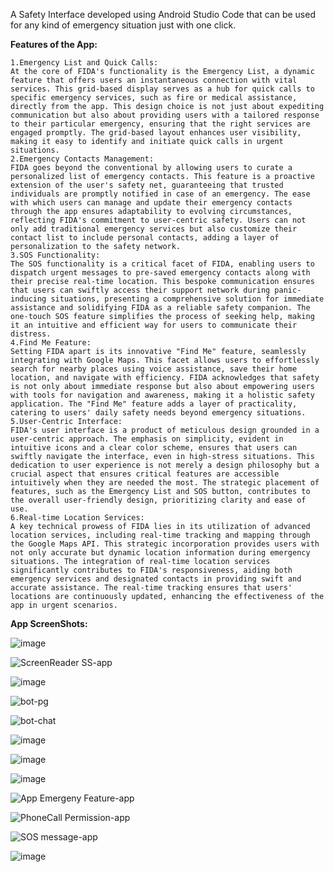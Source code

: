 A Safety Interface developed using Android Studio Code that can be used for any kind of emergency situation just with one click.

**Features of the App:**
```
1.Emergency List and Quick Calls:
At the core of FIDA's functionality is the Emergency List, a dynamic feature that offers users an instantaneous connection with vital services. This grid-based display serves as a hub for quick calls to specific emergency services, such as fire or medical assistance, directly from the app. This design choice is not just about expediting communication but also about providing users with a tailored response to their particular emergency, ensuring that the right services are engaged promptly. The grid-based layout enhances user visibility, making it easy to identify and initiate quick calls in urgent situations.
2.Emergency Contacts Management:
FIDA goes beyond the conventional by allowing users to curate a personalized list of emergency contacts. This feature is a proactive extension of the user's safety net, guaranteeing that trusted individuals are promptly notified in case of an emergency. The ease with which users can manage and update their emergency contacts through the app ensures adaptability to evolving circumstances, reflecting FIDA's commitment to user-centric safety. Users can not only add traditional emergency services but also customize their contact list to include personal contacts, adding a layer of personalization to the safety network.
3.SOS Functionality:
The SOS functionality is a critical facet of FIDA, enabling users to dispatch urgent messages to pre-saved emergency contacts along with their precise real-time location. This bespoke communication ensures that users can swiftly access their support network during panic-inducing situations, presenting a comprehensive solution for immediate assistance and solidifying FIDA as a reliable safety companion. The one-touch SOS feature simplifies the process of seeking help, making it an intuitive and efficient way for users to communicate their distress.
4.Find Me Feature:
Setting FIDA apart is its innovative "Find Me" feature, seamlessly integrating with Google Maps. This facet allows users to effortlessly search for nearby places using voice assistance, save their home location, and navigate with efficiency. FIDA acknowledges that safety is not only about immediate response but also about empowering users with tools for navigation and awareness, making it a holistic safety application. The "Find Me" feature adds a layer of practicality, catering to users' daily safety needs beyond emergency situations.
5.User-Centric Interface:
FIDA's user interface is a product of meticulous design grounded in a user-centric approach. The emphasis on simplicity, evident in intuitive icons and a clear color scheme, ensures that users can swiftly navigate the interface, even in high-stress situations. This dedication to user experience is not merely a design philosophy but a crucial aspect that ensures critical features are accessible intuitively when they are needed the most. The strategic placement of features, such as the Emergency List and SOS button, contributes to the overall user-friendly design, prioritizing clarity and ease of use.
6.Real-time Location Services:
A key technical prowess of FIDA lies in its utilization of advanced location services, including real-time tracking and mapping through the Google Maps API. This strategic incorporation provides users with not only accurate but dynamic location information during emergency situations. The integration of real-time location services significantly contributes to FIDA's responsiveness, aiding both emergency services and designated contacts in providing swift and accurate assistance. The real-time tracking ensures that users' locations are continuously updated, enhancing the effectiveness of the app in urgent scenarios.
```

**App ScreenShots:**

![image](https://github.com/user-attachments/assets/7c8c73cd-2747-4d26-aec1-4d9cbbefe47f)


![ScreenReader SS-app](https://github.com/user-attachments/assets/14faca80-014d-468f-9841-36817eb6138e)


![image](https://github.com/user-attachments/assets/13b177f6-8f7b-482b-9167-568b3716e5ba)


![bot-pg](https://github.com/user-attachments/assets/8668d65b-b406-4c4b-bdba-77559560a9ab)


![bot-chat](https://github.com/user-attachments/assets/8b07524e-6bea-4e1f-90aa-01b7013e5301)


![image](https://github.com/user-attachments/assets/8e35cc7f-9e5e-4ec0-ab90-3b28028ceebf)


![image](https://github.com/user-attachments/assets/d3e0a753-f2a4-4aab-8d40-4b2ab4cd203d)


![image](https://github.com/user-attachments/assets/e19a7bed-481e-4da2-ab6b-7e4ff90b830e)


![App Emergeny Feature-app](https://github.com/user-attachments/assets/004accfa-4fa1-4946-bcd8-8eed2e0a5f88)


![PhoneCall Permission-app](https://github.com/user-attachments/assets/31ecfb6e-667a-49b1-bc01-16674ce5b272)


![SOS message-app](https://github.com/user-attachments/assets/e8a652cf-5d89-470d-bbfc-d5b031be3d14)


![image](https://github.com/user-attachments/assets/310ff920-845e-4fb0-a848-c365a5ffcdb9)
